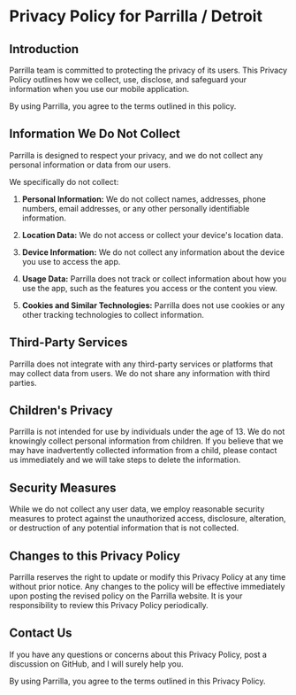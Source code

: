 # Privacy Policy for Parrilla / Detroit

## Introduction

Parrilla team is committed to protecting the privacy of its users.
This Privacy Policy outlines how we collect, use, disclose, and safeguard your
information when you use our mobile application.

By using Parrilla, you agree to the terms outlined in this policy.

## Information We Do Not Collect

Parrilla is designed to respect your privacy, and we do not collect
any personal information or data from our users.

We specifically do not collect:

1. **Personal Information:** We do not collect names, addresses, phone numbers, email addresses, or any other personally identifiable information.

2. **Location Data:** We do not access or collect your device's location data.

3. **Device Information:** We do not collect any information about the device you use to access the app.

4. **Usage Data:** Parrilla does not track or collect information about how you use the app, such as the features you access or the content you view.

5. **Cookies and Similar Technologies:** Parrilla does not use cookies or any other tracking technologies to collect information.

## Third-Party Services

Parrilla does not integrate with any third-party services or platforms that may collect data from users. We do not share any information with third parties.

## Children's Privacy

Parrilla is not intended for use by individuals under the age of 13. We do not knowingly collect personal information from children. If you believe that we may have inadvertently collected information from a child, please contact us immediately and we will take steps to delete the information.

## Security Measures

While we do not collect any user data, we employ reasonable security measures to protect against the unauthorized access, disclosure, alteration, or destruction of any potential information that is not collected.

## Changes to this Privacy Policy

Parrilla reserves the right to update or modify this Privacy Policy at any time without prior notice. Any changes to the policy will be effective immediately upon posting the revised policy on the Parrilla website. It is your responsibility to review this Privacy Policy periodically.

## Contact Us

If you have any questions or concerns about this Privacy Policy, post a discussion on GitHub, and I will surely help you.

By using Parrilla, you agree to the terms outlined in this Privacy Policy.
